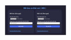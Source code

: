<p align="center">
        <img src="Mã hóa & Giải mã ( AES ).jpg" alt="DaiNam University Logo" width="200"/>
    </p>
